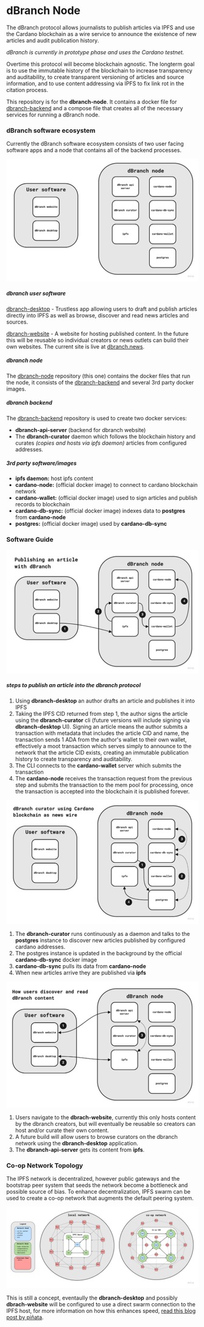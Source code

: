 # dBranch Node
The dBranch protocol allows journalists to publish articles via IPFS and use the Cardano blockchain as a wire service to announce the existence of new articles and audit publication history.

*dBranch is currently in prototype phase and uses the Cardano testnet.*

Overtime this protocol will become blockchain agnostic. The longterm goal is to use the immutable history of the blockchain to increase transparency and auditability, to create transparent versioning of articles and source information, and to use content addressing via IPFS to fix link rot in the citation process.

This repository is for the **dbranch-node**. It contains a docker file for [dbranch-backend](https://github.com/b-rad-c/dbranch-backend) and a compose file that creates all of the necessary services for running a dBranch node.

### dBranch software ecosystem
Currently the dBranch software ecosystem consists of two user facing software apps and a node that contains all of the backend processes.

![dbranch software stack](/doc/dbranch_node.jpg)


##### dbranch user software

[dbranch-desktop](https://github.com/b-rad-c/dbranch-desktop) - Trustless app allowing users to draft and publish articles directly into IPFS as well as browse, discover and read news articles and sources.

[dbranch-website](https://github.com/b-rad-c/dbranch-website) - A website for hosting published content. In the future this will be reusable so individual creators or news outlets can build their own websites. The current site is live at [dbranch.news](https://dbranch.news).

##### dbranch node

The [dbranch-node](https://github.com/b-rad-c/dbranch-node) repository (this one) contains the docker files that run the node, it consists of the [dbranch-backend](https://github.com/b-rad-c/dbranch-backend) and several 3rd party docker images.

##### dbranch backend
The [dbranch-backend](https://github.com/b-rad-c/dbranch-backend) repository is used to create two docker services:
* **dbranch-api-server** (backend for dbranch website)
* The **dbranch-curator** daemon which follows the blockchain history and curates *(copies and hosts via ipfs daemon)* articles from configured addresses.

##### 3rd party software/images
* **ipfs daemon:** host ipfs content
* **cardano-node:** (official docker image) to connect to cardano blockchain network
* **cardano-wallet:** (official docker image) used to sign articles and publish records to blockchain
* **cardano-db-sync:** (official docker image) indexes data to **postgres** from **cardano-node**
* **postgres:** (official docker image) used by **cardano-db-sync**

### Software Guide

![publishing via dbranch node](/doc/dbranch_node_publishing.jpg)

##### steps to publish an article into the dbranch protocol
1. Using **dbranch-desktop** an author drafts an article and publishes it into IPFS
2. Taking the IPFS CID returned from step 1, the author signs the article using the **dbranch-curator** cli (future versions will include signing via **dbranch-desktop** UI). Signing an article means the author submits a transaction with metadata that includes the article CID and name, the transaction sends 1 ADA from the author's wallet to their own wallet, effectively a moot transaction which serves simply to announce to the network that the article CID exists, creating an immutable publication history to create transparency and auditability.
3. The CLI connects to the **cardano-wallet** server which submits the transaction
4. The **cardano-node** receives the transaction request from the previous step and submits the transaction to the mem pool for processing, once the transaction is accepted into the blockchain it is published forever.

![dbranch node curator flow](/doc/dbranch_node_curator.jpg)

1. The **dbranch-curator** runs continuously as a daemon and talks to the **postgres** instance to discover new articles published by configured cardano addresses.
2. The postgres instance is updated in the background by the official **cardano-db-sync** docker image
3. **cardano-db-sync** pulls its data from **cardano-node**
4. When new articles arrive they are published via **ipfs**

![dbranch user flows](/doc/dbranch_node_user.jpg)
1. Users navigate to the **dbrach-website**, currently this only hosts content by the dbranch creators, but will eventually be reusable so creators can host and/or curate their own content.
2. A future build will allow users to browse curators on the dbranch network using the **dbranch-desktop** application.
3. The **dbranch-api-server** gets its content from **ipfs**.

### Co-op Network Topology

The IPFS network is decentralized, however public gateways and the bootstrap peer system that seeds the network become a bottleneck and possible source of bias. To enhance decentralization, IPFS swarm can be used to create a co-op network that augments the default peering system.

![dbranch co-op network topology](/doc/dbranch_co_op_network_topology.jpg)

This is still a concept, eventaully the **dbranch-desktop** and possibly **dbrach-website** will be configured to use a direct swarm connection to the IPFS host, for more information on how this enhances speed, [read this blog post by piñata](https://medium.com/pinata/speeding-up-ipfs-pinning-through-swarm-connections-b509b1471986).